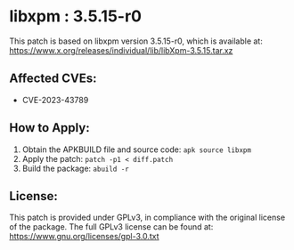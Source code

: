 # libxpm : 3.5.15-r0

This patch is based on libxpm version 3.5.15-r0, which is available at:
https://www.x.org/releases/individual/lib/libXpm-3.5.15.tar.xz

## Affected CVEs:
- CVE-2023-43789

## How to Apply:
1. Obtain the APKBUILD file and source code: `apk source libxpm`
2. Apply the patch: `patch -p1 < diff.patch`
3. Build the package: `abuild -r`

## License:
This patch is provided under GPLv3, in compliance with the original license of the package.
The full GPLv3 license can be found at: https://www.gnu.org/licenses/gpl-3.0.txt
